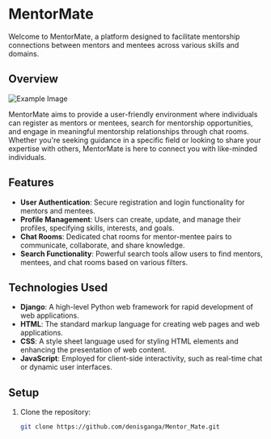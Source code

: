 # MentorMate

Welcome to MentorMate, a platform designed to facilitate mentorship connections between mentors and mentees across various skills and domains.

## Overview

![Example Image](confirmation.png)

MentorMate aims to provide a user-friendly environment where individuals can register as mentors or mentees, search for mentorship opportunities, and engage in meaningful mentorship relationships through chat rooms. Whether you're seeking guidance in a specific field or looking to share your expertise with others, MentorMate is here to connect you with like-minded individuals.

## Features

- **User Authentication**: Secure registration and login functionality for mentors and mentees.
- **Profile Management**: Users can create, update, and manage their profiles, specifying skills, interests, and goals.
- **Chat Rooms**: Dedicated chat rooms for mentor-mentee pairs to communicate, collaborate, and share knowledge.
- **Search Functionality**: Powerful search tools allow users to find mentors, mentees, and chat rooms based on various filters.

## Technologies Used

- **Django**: A high-level Python web framework for rapid development of web applications.
- **HTML**: The standard markup language for creating web pages and web applications.
- **CSS**: A style sheet language used for styling HTML elements and enhancing the presentation of web content.
- **JavaScript**: Employed for client-side interactivity, such as real-time chat or dynamic user interfaces.

## Setup

1. Clone the repository:

   ```bash
   git clone https://github.com/denisganga/Mentor_Mate.git
   ```
